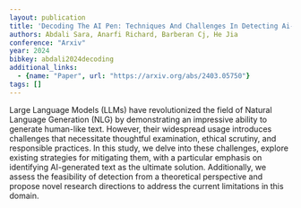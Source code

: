 ```yaml
---
layout: publication
title: 'Decoding The AI Pen: Techniques And Challenges In Detecting Ai-generated Text'
authors: Abdali Sara, Anarfi Richard, Barberan Cj, He Jia
conference: "Arxiv"
year: 2024
bibkey: abdali2024decoding
additional_links:
  - {name: "Paper", url: "https://arxiv.org/abs/2403.05750"}
tags: []
---
```

Large Language Models (LLMs) have revolutionized the field of Natural
Language Generation (NLG) by demonstrating an impressive ability to generate
human-like text. However, their widespread usage introduces challenges that
necessitate thoughtful examination, ethical scrutiny, and responsible
practices. In this study, we delve into these challenges, explore existing
strategies for mitigating them, with a particular emphasis on identifying
AI-generated text as the ultimate solution. Additionally, we assess the
feasibility of detection from a theoretical perspective and propose novel
research directions to address the current limitations in this domain.
